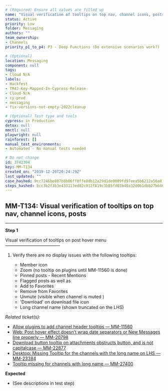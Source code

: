 ```yaml
---
# (Required) Ensure all values are filled up
name: "Visual verification of tooltips on top nav, channel icons, posts"
status: Active
priority: Low
folder: Messaging
authors: ""
team_ownership: 
- Channels
priority_p1_to_p4: P3 - Deep Functions (Do extensive scenarios work?)

# (Optional)
location: Messaging
component: null
tags: 
- Cloud N/A
labels: 
- Hackfest
- TM4J-Key-Mapped-In-Cypress-Release
- Cloud-N/A
- cy-prod
- messaging
- fix-versions-not-empty-2022cleanup

# (Optional) Test type and tools
cypress: in Production
detox: null
mmctl: null
playwright: null
rainforest: []
manual_test_environments: 
- Automated - No manual tests needed

# Do not change
id: 3742304
key: MM-T134
created_on: "2019-12-20T20:24:29Z"
last_updated: ""
case_hashed: 9cc7246be887b8b06ff0ffe8db12a29d1de0089fd97eea5b6212a56a8196389dcc35bce7b9d5019bf9236c793f187e8a
steps_hashed: bcc3b2f3b3e433113ed02c912f819c3b85fd03b40a32d0b1dbb27b646e664c417069b5e58175ed64a1010c775ff546b6
---
```


<!-- (Auto-generated) Based on frontmatter's "key" and "name" -->

## MM-T134: Visual verification of tooltips on top nav, channel icons, posts

---

**Step 1**

Visual verification of tooltips on post hover menu\
–––––––––––––––––––––––––

1. Verify there are no display issues with the following tooltips:

   - Member icon
   - Zoom (no tooltip on plugins until MM-11560 is done)
   - Pinned posts - Recent Mentions
   - Flagged posts as well as
   - Add to Favorites
   - Remove from Favorites
   - Unmute (visible when channel is muted )
   - 'Download' on download file icon
   - Long channel name (shown truncated on the LHS)

_Related ticket(s):_

- [Allow plugins to add channel header tooltips — MM-11560](https://mattermost.atlassian.net/browse/MM-11560)
- [Web: Post hover effect doesn't wrap date separators or New Messages line properly — MM-20798](https://mattermost.atlassian.net/browse/MM-20798)
- [Download button tooltip on attachments obstructs button, and is not capitalcase — MM-22877](https://mattermost.atlassian.net/browse/MM-22877)
- [Desktop: Missing Tooltip for the channels with the long name on LHS — MM-23384](https://mattermost.atlassian.net/browse/MM-23384)
- [Tooltip missing for channels with long name — MM-27400](https://mattermost.atlassian.net/browse/MM-24700)

**Expected**

- (See descriptions in test step)
